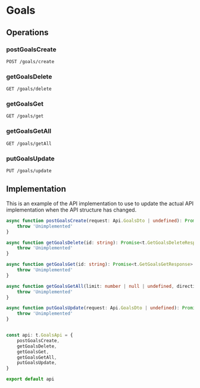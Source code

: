 # Goals

## Operations

### postGoalsCreate

```http
POST /goals/create
```


### getGoalsDelete

```http
GET /goals/delete
```


### getGoalsGet

```http
GET /goals/get
```


### getGoalsGetAll

```http
GET /goals/getAll
```


### putGoalsUpdate

```http
PUT /goals/update
```


## Implementation

This is an example of the API implementation to use to update the actual API implementation
when the API structure has changed.

```typescript
async function postGoalsCreate(request: Api.GoalsDto | undefined): Promise<t.PostGoalsCreateResponse> {
	throw 'Unimplemented'
}

async function getGoalsDelete(id: string): Promise<t.GetGoalsDeleteResponse> {
	throw 'Unimplemented'
}

async function getGoalsGet(id: string): Promise<t.GetGoalsGetResponse> {
	throw 'Unimplemented'
}

async function getGoalsGetAll(limit: number | null | undefined, direction: Api.DirectionParamEnum | undefined, sortByField: string | null | undefined): Promise<t.GetGoalsGetAllResponse> {
	throw 'Unimplemented'
}

async function putGoalsUpdate(request: Api.GoalsDto | undefined): Promise<t.PutGoalsUpdateResponse> {
	throw 'Unimplemented'
}


const api: t.GoalsApi = {
	postGoalsCreate,
	getGoalsDelete,
	getGoalsGet,
	getGoalsGetAll,
	putGoalsUpdate,
}

export default api
```
